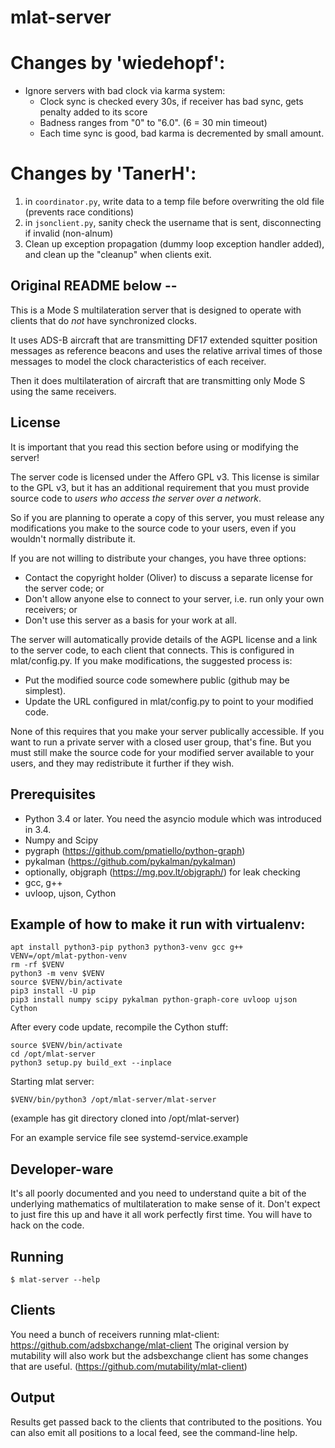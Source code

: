 # mlat-server

# Changes by 'wiedehopf':
 * Ignore servers with bad clock via karma system:
    * Clock sync is checked every 30s, if receiver has bad sync, gets penalty added to its score
    * Badness ranges from "0" to "6.0".  (6 = 30 min timeout)
    * Each time sync is good, bad karma is decremented by small amount.


# Changes by 'TanerH':
1) in `coordinator.py`, write data to a temp file before overwriting the old file (prevents race conditions)
2) in `jsonclient.py`, sanity check the username that is sent, disconnecting if invalid (non-alnum)
3) Clean up exception propagation (dummy loop exception handler added), and clean up the "cleanup" when clients exit.

## Original README below --

This is a Mode S multilateration server that is designed to operate with
clients that do _not_ have synchronized clocks.

It uses ADS-B aircraft that are transmitting DF17 extended squitter position
messages as reference beacons and uses the relative arrival times of those
messages to model the clock characteristics of each receiver.

Then it does multilateration of aircraft that are transmitting only Mode S
using the same receivers.

## License

It is important that you read this section before using or modifying the server!

The server code is licensed under the Affero GPL v3. This license is similar
to the GPL v3, but it has an additional requirement that you must provide
source code to _users who access the server over a network_.

So if you are planning to operate a copy of this server, you must release any
modifications you make to the source code to your users, even if you wouldn't
normally distribute it.

If you are not willing to distribute your changes, you have three options:

 * Contact the copyright holder (Oliver) to discuss a separate license for
   the server code; or
 * Don't allow anyone else to connect to your server, i.e. run only your
   own receivers; or
 * Don't use this server as a basis for your work at all.

The server will automatically provide details of the AGPL license and a link
to the server code, to each client that connects. This is configured in
mlat/config.py. If you make modifications, the suggested process is:

 * Put the modified source code somewhere public (github may be simplest).
 * Update the URL configured in mlat/config.py to point to your modified code.

None of this requires that you make your server publically accessible. If you
want to run a private server with a closed user group, that's fine. But you
must still make the source code for your modified server available to your
users, and they may redistribute it further if they wish.

## Prerequisites

 * Python 3.4 or later. You need the asyncio module which was introduced in 3.4.
 * Numpy and Scipy
 * pygraph (https://github.com/pmatiello/python-graph)
 * pykalman (https://github.com/pykalman/pykalman)
 * optionally, objgraph (https://mg.pov.lt/objgraph/) for leak checking
 * gcc, g++
 * uvloop, ujson, Cython

## Example of how to make it run with virtualenv:

```
apt install python3-pip python3 python3-venv gcc g++
VENV=/opt/mlat-python-venv
rm -rf $VENV
python3 -m venv $VENV
source $VENV/bin/activate
pip3 install -U pip
pip3 install numpy scipy pykalman python-graph-core uvloop ujson Cython
```

After every code update, recompile the Cython stuff:
```
source $VENV/bin/activate
cd /opt/mlat-server
python3 setup.py build_ext --inplace
```

Starting mlat server:
```
$VENV/bin/python3 /opt/mlat-server/mlat-server
```
(example has git directory cloned into /opt/mlat-server)

For an example service file see systemd-service.example

## Developer-ware

It's all poorly documented and you need to understand quite a bit of the
underlying mathematics of multilateration to make sense of it. Don't expect
to just fire this up and have it all work perfectly first time. You will have
to hack on the code.

## Running

    $ mlat-server --help

## Clients

You need a bunch of receivers running mlat-client:
https://github.com/adsbxchange/mlat-client
The original version by mutability will also work but the adsbexchange client has some changes that are useful.
(https://github.com/mutability/mlat-client)

## Output

Results get passed back to the clients that contributed to the positions.
You can also emit all positions to a local feed, see the command-line help.
